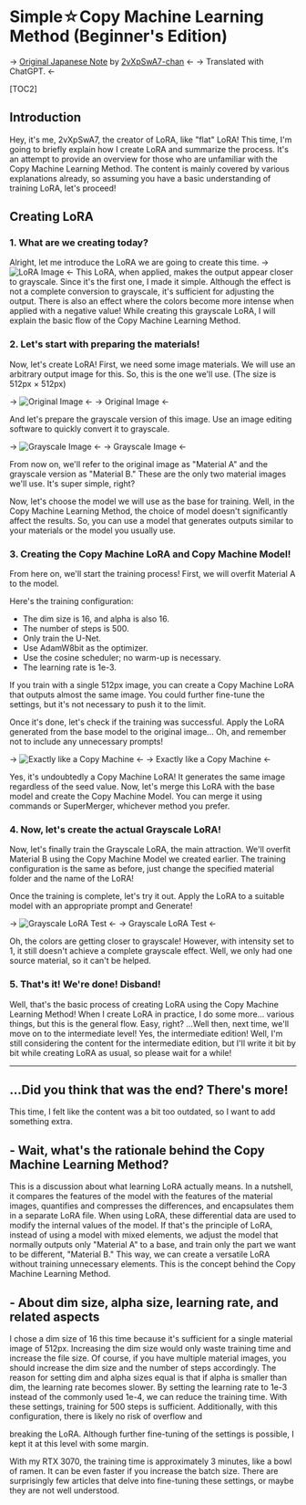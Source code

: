 # Simple☆Copy Machine Learning Method (Beginner's Edition)

-> [Original Japanese Note](https://note.com/2vxpswa7/n/n2d04527bf0bc) by [2vXpSwA7-chan](https://twitter.com/2vXpSwA7)  <-
-> Translated with ChatGPT. <-

[TOC2]

## Introduction
Hey, it's me, 2vXpSwA7, the creator of LoRA, like "flat" LoRA! 
This time, I'm going to briefly explain how I create LoRA and summarize the process. It's an attempt to provide an overview for those who are unfamiliar with the Copy Machine Learning Method. The content is mainly covered by various explanations already, so assuming you have a basic understanding of training LoRA, let's proceed!

## Creating LoRA
### 1. What are we creating today?
Alright, let me introduce the LoRA we are going to create this time. 
-> ![LoRA Image](https://assets.st-note.com/img/1688842378214-NiAd5bNrSt.jpg?width=800) <-
This LoRA, when applied, makes the output appear closer to grayscale. Since it's the first one, I made it simple. Although the effect is not a complete conversion to grayscale, it's sufficient for adjusting the output. There is also an effect where the colors become more intense when applied with a negative value! While creating this grayscale LoRA, I will explain the basic flow of the Copy Machine Learning Method.

### 2. Let's start with preparing the materials!
Now, let's create LoRA! First, we need some image materials. We will use an arbitrary output image for this. So, this is the one we'll use. (The size is 512px × 512px)

-> ![Original Image](https://assets.st-note.com/img/1688836685442-NCO0AxnHxE.jpg?width=500) <-
-> Original Image <-

And let's prepare the grayscale version of this image. Use an image editing software to quickly convert it to grayscale.

-> ![Grayscale Image](https://assets.st-note.com/img/1688836995576-FNGhUvB0zH.jpg?width=500) <-
-> Grayscale Image <-

From now on, we'll refer to the original image as "Material A" and the grayscale version as "Material B." These are the only two material images we'll use. It's super simple, right?

Now, let's choose the model we will use as the base for training. Well, in the Copy Machine Learning Method, the choice of model doesn't significantly affect the results. So, you can use a model that generates outputs similar to your materials or the model you usually use.

### 3. Creating the Copy Machine LoRA and Copy Machine Model!
From here on, we'll start the training process! First, we will overfit Material A to the model.

Here's the training configuration:
- The dim size is 16, and alpha is also 16.
- The number of steps is 500.
- Only train the U-Net.
- Use AdamW8bit as the optimizer.
- Use the cosine scheduler; no warm-up is necessary.
- The learning rate is 1e-3.

If you train with a single 512px image, you can create a Copy Machine LoRA that outputs almost the same image. You could further fine-tune the settings, but it's not necessary to push it to the limit.

Once it's done, let's check if the training was successful. Apply the LoRA generated from the base model to the original image... Oh, and remember not to include any unnecessary prompts!

-> ![Exactly like a Copy Machine](https://assets.st-note.com/img/1688838005837-C4WrYXSRSd.jpg?width=800) <-
-> Exactly like a Copy Machine <-

Yes, it's undoubtedly a Copy Machine LoRA! It generates the same image regardless of the seed value. Now, let's merge this LoRA with the base model and create the Copy Machine Model. You can merge it using commands or SuperMerger, whichever method you prefer.

### 4. Now, let's create the actual Grayscale LoRA!
Now, let's finally train the Grayscale LoRA, the main attraction. We'll overfit Material B using the Copy Machine Model we created earlier. The training configuration is the same as before, just change the specified material folder and the name of the LoRA!

Once the training is complete, let's try it out. Apply the LoRA to a suitable model with an appropriate prompt and Generate!

-> ![Grayscale LoRA Test](https://assets.st-note.com/img/1688840465757-2CEGFngaEW.jpg?width=800) <-
-> Grayscale LoRA Test <-

Oh, the colors are getting closer to grayscale! However, with intensity set to 1, it still doesn't achieve a complete grayscale effect. Well, we only had one source material, so it can't be helped.

### 5. That's it! We're done! Disband!
Well, that's the basic process of creating LoRA using the Copy Machine Learning Method! When I create LoRA in practice, I do some more... various things, but this is the general flow. Easy, right? ...Well then, next time, we'll move on to the intermediate level! Yes, the intermediate edition! 
Well, I'm still considering the content for the intermediate edition, but I'll write it bit by bit while creating LoRA as usual, so please wait for a while!

***

## ...Did you think that was the end? There's more!

This time, I felt like the content was a bit too outdated, so I want to add something extra.

## - Wait, what's the rationale behind the Copy Machine Learning Method?

This is a discussion about what learning LoRA actually means. In a nutshell, it compares the features of the model with the features of the material images, quantifies and compresses the differences, and encapsulates them in a separate LoRA file. When using LoRA, these differential data are used to modify the internal values of the model. If that's the principle of LoRA, instead of using a model with mixed elements, we adjust the model that normally outputs only "Material A" to a base, and train only the part we want to be different, "Material B." This way, we can create a versatile LoRA without training unnecessary elements. This is the concept behind the Copy Machine Learning Method.

## - About dim size, alpha size, learning rate, and related aspects

I chose a dim size of 16 this time because it's sufficient for a single material image of 512px. Increasing the dim size would only waste training time and increase the file size. Of course, if you have multiple material images, you should increase the dim size and the number of steps accordingly. The reason for setting dim and alpha sizes equal is that if alpha is smaller than dim, the learning rate becomes slower. By setting the learning rate to 1e-3 instead of the commonly used 1e-4, we can reduce the training time. With these settings, training for 500 steps is sufficient. Additionally, with this configuration, there is likely no risk of overflow and

breaking the LoRA. Although further fine-tuning of the settings is possible, I kept it at this level with some margin.

With my RTX 3070, the training time is approximately 3 minutes, like a bowl of ramen. It can be even faster if you increase the batch size. There are surprisingly few articles that delve into fine-tuning these settings, or maybe they are not well understood.